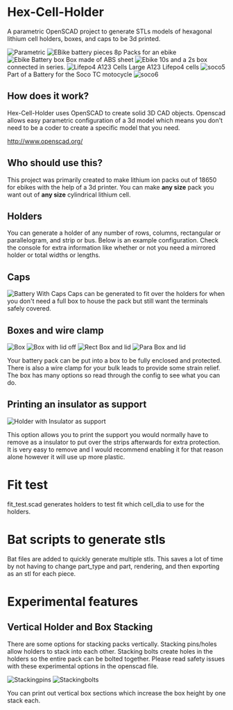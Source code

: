 # Hex-Cell-Holder
A parametric OpenSCAD project to generate STLs models of hexagonal lithium cell holders, boxes, and caps to be 3d printed.

![Parametric](Photos/hex_cell.gif)
![EBike battery pieces](Photos/ebike_holders.jpg)
8p Packs for an ebike
![Ebike Battery box](Photos/ebike_box.jpg)
Box made of ABS sheet
![Ebike](Photos/ebike.jpg)
10s and a 2s box connected in series.
![Lifepo4 A123 Cells](Photos/lifepo4_a123.jpg)
Large A123 Lifepo4 cells
![soco5](Photos/soco5.jpg)
Part of a Battery for the Soco TC motocycle
![soco6](Photos/soco6.jpg)


## How does it work?
Hex-Cell-Holder uses OpenSCAD to create solid 3D CAD objects. Openscad allows easy parametric configuration of a 3d model which means you don't need to be a coder to create a specific model that you need.

http://www.openscad.org/

## Who should use this?
This project was primarily created to make lithium ion packs out of 18650 for ebikes with the help of a 3d printer. You can make **any size** pack you want out of **any size** cylindrical lithium cell. 

## Holders

You can generate a holder of any number of rows, columns, rectangular or parallelogram, and strip or bus. Below is an example configuration.
Check the console for extra information like whether or not you need a mirrored holder or total widths or lengths.

## Caps
![Battery With Caps](Photos/cap.jpg)
Caps can be generated to fit over the holders for when you don't need a full box to house the pack but still want the terminals safely covered.

## Boxes and wire clamp
![Box](Photos/box.jpg)
![Box with lid off](Photos/box_lid_off.jpg)
![Rect Box and lid](Photos/rect_box_and_lid.png)
![Para Box and lid](Photos/para_box_and_lid.png)

Your battery pack can be put into a box to be fully enclosed and protected. There is also a wire clamp for your bulk leads to provide some strain relief. The box has many options so read through the config to see what you can do.
## Printing an insulator as support
![Holder with Insulator as support](Photos/holder_with_insulator.png)

This option allows you to print the support you would normally have to remove as a insulator to put over the strips afterwards for extra protection.
It is very easy to remove and I would recommend enabling it for that reason alone however it will use up more plastic.

# Fit test
fit_test.scad generates holders to test fit which cell_dia to use for the holders.

# Bat scripts to generate stls
Bat files are added to quickly generate multiple stls. This saves a lot of time by not having to change part_type and part, rendering, and then exporting as an stl for each piece.

# Experimental features
## Vertical Holder and Box Stacking
There are some options for stacking packs vertically. Stacking pins/holes allow holders to stack into each other. Stacking bolts create holes in the holders so the entire pack can be bolted together. Please read safety issues with these experimental options in the openscad file.

![Stackingpins](Photos/holder_with_stacking_pins.png)
![Stackingbolts](Photos/holder_with_stacking_bolt.png)

You can print out vertical box sections which increase the box height by one stack each.
